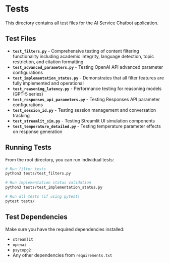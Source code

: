 # Tests

This directory contains all test files for the AI Service Chatbot application.

## Test Files

- **`test_filters.py`** - Comprehensive testing of content filtering functionality including academic integrity, language detection, topic restriction, and citation formatting
- **`test_advanced_parameters.py`** - Testing OpenAI API advanced parameter configurations 
- **`test_implementation_status.py`** - Demonstrates that all filter features are fully implemented and operational
- **`test_reasoning_latency.py`** - Performance testing for reasoning models (GPT-5 series)
- **`test_responses_api_parameters.py`** - Testing Responses API parameter configurations
- **`test_session_id.py`** - Testing session management and conversation tracking
- **`test_streamlit_sim.py`** - Testing Streamlit UI simulation components
- **`test_temperature_detailed.py`** - Testing temperature parameter effects on response generation

## Running Tests

From the root directory, you can run individual tests:

```bash
# Run filter tests
python3 tests/test_filters.py

# Run implementation status validation
python3 tests/test_implementation_status.py

# Run all tests (if using pytest)
pytest tests/
```

## Test Dependencies

Make sure you have the required dependencies installed:
- `streamlit`
- `openai` 
- `psycopg2`
- Any other dependencies from `requirements.txt`
